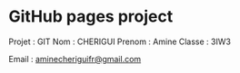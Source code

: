 # GitHub pages project

Projet : GIT 
Nom : CHERIGUI
Prenom : Amine
Classe : 3IW3

Email : aminecheriguifr@gmail.com
